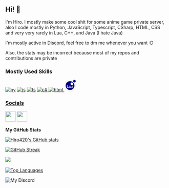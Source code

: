 ## Hi! 👋

I'm Hiro. I mostly make some cool shit for some anime game private server, also I code mostly in Python, JavaScript, Typescript, CSharp, HTML, CSS and very very rarely in Lua, C++, and Java (I hate Java)

I'm mostly active in Discord, feel free to dm me whenever you want :D

Also, the stats may be incorrect because most of my repos and contributions are private


### Mostly Used Skills

<p align="left">
<a href="https://www.python.org" target="_blank" rel="noreferrer"><img src="https://raw.githubusercontent.com/danielcranney/readme-generator/main/public/icons/skills/python-colored.svg" width="36" height="36" alt="py" /></a> <a href="https://www.javascript.com" target="_blank" rel="noreferrer"><img src="https://raw.githubusercontent.com/danielcranney/readme-generator/main/public/icons/skills/javascript-colored.svg" width="36" height="36" alt="js" /></a> <a href="https://www.typescriptlang.org" target="_blank" rel="noreferrer"><img src="https://raw.githubusercontent.com/danielcranney/readme-generator/main/public/icons/skills/typescript-colored.svg" width="36" height="36" alt="ts" /></a> <a href="https://learn.microsoft.com/en-us/dotnet/csharp" target="_blank" rel="noreferrer"><img src="https://raw.githubusercontent.com/danielcranney/profileme-dev/main/public/icons/skills/csharp-colored.svg" width="36" height="36" alt="c#" /> <a href="https://www.w3schools.com/html/" target="_blank" rel="noreferrer"><img src="https://raw.githubusercontent.com/danielcranney/profileme-dev/main/public/icons/skills/html5-colored.svg" width="36" height="36" alt="html" /> <a href="https://www.lua.org/" target="_blank" rel="noreferrer"><img src="https://raw.githubusercontent.com/Hiro420/Hiro420/main/icons/lua.svg" width="36" height="36" alt="lua" /> 
</p>

### Socials

<p align="left"> <a href="https://discord.com/users/hiro_69" target="_blank" rel="noreferrer"><img src="https://raw.githubusercontent.com/danielcranney/readme-generator/main/public/icons/socials/discord.svg" width="32" height="32" /></a> <a href="https://www.github.com/Hiro420" target="_blank" rel="noreferrer"><img src="https://raw.githubusercontent.com/danielcranney/readme-generator/main/public/icons/socials/github.svg" width="32" height="32" /></a></p>

<b>My GitHub Stats</b>

[![Hiro420's GitHub stats](https://github-readme-stats.vercel.app/api?username=Hiro420&show_icons=true&theme=synthwave)](https://github.com/Hiro420/github-readme-stats)

[![GitHub Streak](https://github-readme-streak-stats.herokuapp.com?user=Hiro420&theme=modern-lilac2&hide_border=true)](https://git.io/streak-stats)

![](https://github-profile-trophy.vercel.app/?username=Hiro420&theme=radical&no-frame=false&no-bg=false&margin-w=4)

<a href="https://github.com/Hiro420" align="left"><img src="https://github-readme-stats.vercel.app/api/top-langs/?username=Hiro420&layout=compact&hide=css,html,handlebars&theme=synthwave" alt="Top Languages" /></a>

 ![My Discord](https://discord-readme-badge.vercel.app/api?id=727934726484262972)
 
